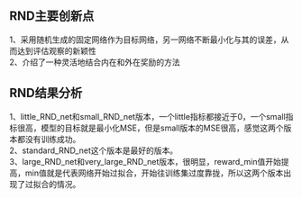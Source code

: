 ## RND主要创新点
1、采用随机生成的固定网络作为目标网络，另一网络不断最小化与其的误差，从而达到评估观察的新颖性</br>
2、介绍了一种灵活地结合内在和外在奖励的方法

## RND结果分析
1、little_RND_net和small_RND_net版本，一个little指标都接近于0，一个small指标很高，模型的目标就是最小化MSE，但是small版本的MSE很高，感觉这两个版本都没有训练成功。</br>
2、standard_RND_net这个版本是最好的版本。</br>
3、large_RND_net和very_large_RND_net版本，很明显，reward_min值开始提高，min值就是代表网络开始过拟合，开始往训练集过度靠拢，所以这两个版本出现了过拟合的情况。</br>
